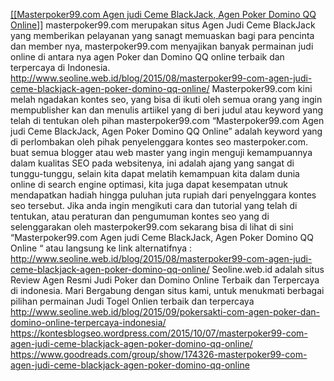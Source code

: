 [\[\[Masterpoker99.com Agen judi Ceme BlackJack, Agen Poker Domino QQ
Online](http://www.seoline.web.id/blog/2015/08/masterpoker99-com-agen-judi-ceme-blackjack-agen-poker-domino-qq-online/)\]\]
masterpoker99.com merupakan situs Agen Judi Ceme BlackJack yang
memberikan pelayanan yang sanagt memuaskan bagi para pencinta dan member
nya, masterpoker99.com menyajikan banyak permainan judi online di antara
nya agen Poker dan Domino QQ online terbaik dan terpercaya di Indonesia.
<http://www.seoline.web.id/blog/2015/08/masterpoker99-com-agen-judi-ceme-blackjack-agen-poker-domino-qq-online/>
Masterpoker99.com kini melah ngadakan kontes seo, yang bisa di ikuti
oleh semua orang yang ingin mempublisher kan dan menulis artiikel yang
di beri judul atau keyword yang telah di tentukan oleh pihan
masterpoker99.com “Masterpoker99.com Agen judi Ceme BlackJack, Agen
Poker Domino QQ Online” adalah keyword yang di perlombakan oleh pihak
penyelenggara kontes seo masterpoker.com. buat semua blogger atau web
master yang ingin menguji kemampuannya dalam kualitas SEO pada
websitenya, ini adalah ajang yang sangat di tunggu-tunggu, selain kita
dapat melatih kemampuan kita dalam dunia online di search engine
optimasi, kita juga dapat kesempatan utnuk mendapatkan hadiah hingga
puluhan juta rupiah dari penyelnggara kontes seo tersebut. Jika anda
ingin mengikuti cara dan tutorial yang telah di tentukan, atau peraturan
dan pengumuman kontes seo yang di selenggarakan oleh masterpoker99.com
sekarang bisa di lihat di sini “Masterpoker99.com Agen judi Ceme
BlackJack, Agen Poker Domino QQ Online “ atau langsung ke link
alternatifnya :
<http://www.seoline.web.id/blog/2015/08/masterpoker99-com-agen-judi-ceme-blackjack-agen-poker-domino-qq-online/>
Seoline.web.id adalah situs Review Agen Resmi Judi Poker dan Domino
Online Terbaik dan Terpercaya di indonesia. Mari Bergabung dengan situs
kami, untuk menukmati berbagai pilihan permainan Judi Togel Onlien
terbaik dan terpercaya
<http://www.seoline.web.id/blog/2015/09/pokersakti-com-agen-poker-dan-domino-online-terpercaya-indonesia/>
<https://kontesblogseo.wordpress.com/2015/10/07/masterpoker99-com-agen-judi-ceme-blackjack-agen-poker-domino-qq-online/>
<https://www.goodreads.com/group/show/174326-masterpoker99-com-agen-judi-ceme-blackjack-agen-poker-domino-qq-online>
